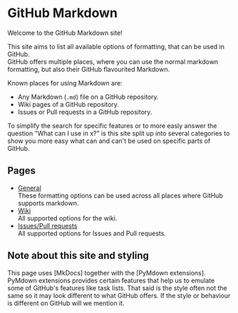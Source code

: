 # GitHub Markdown
Welcome to the GitHub Markdown site!

This site aims to list all available options of formatting, that can be used in GitHub.  
GitHub offers multiple places, where you can use the normal markdown formatting, but also their GitHub flavourited Markdown.

Known places for using Markdown are:

- Any Markdown (`.md`) file on a GitHub repository.
- Wiki pages of a GitHub repository.
- Issues or Pull requests in a GitHub repository.

To simplify the search for specific features or to more easly answer the question "What can I use in x?" is this site split up into several categories to show you more easy what can and can't be used on specific parts of GitHub.

## Pages

- [General](github/general)  
These formatting options can be used across all places where GitHub supports markdown.
- [Wiki](github/wiki)  
All supported options for the wiki.
- [Issues/Pull requests](github/issues-pull-requests)  
All supported options for Issues and Pull requests.

## Note about this site and styling
This page uses [MkDocs] together with the [PyMdown extensions].  
PyMdown extensions provides certain features that help us to emulate some of GitHub's features like task lists. That said is the style often not the same so it may look different to what GitHub offers. If the style or behaviour is different on GitHub will we mention it.